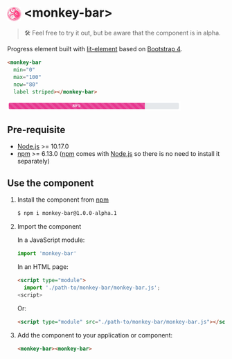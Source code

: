 <h1>
  <img
    src="https://raw.githubusercontent.com/stefanfrede/monkey-bar/master/monkey.png"
    width="32"
    height="32"
    alt="monkey"
    align="center" />
  &lt;monkey-bar&gt;
</h1>

> 🛠  Feel free to try it out, but be aware that the component is in alpha.

Progress element built with [lit-element](https://lit-element.polymer-project.org) based on [Bootstrap 4](https://getbootstrap.com).

```html
<monkey-bar
  min="0"
  max="100"
  now="80"
  label striped></monkey-bar>
```

![<monkey-bar> screenshot](https://raw.githubusercontent.com/stefanfrede/monkey-bar/master/screenshot.png)

## Pre-requisite

- [Node.js](https://nodejs.org/en/) >= 10.17.0
- [npm](https://www.npmjs.com) >= 6.13.0 ([npm](https://www.npmjs.com) comes with [Node.js](https://nodejs.org/en/) so there is no need to install it separately)

## Use the component

1. Install the component from [npm](https://www.npmjs.com)

    ```sh
    $ npm i monkey-bar@1.0.0-alpha.1
    ```

2. Import the component

    In a JavaScript module:

    ```js
    import 'monkey-bar'
    ```

    In an HTML page:

    ```html
    <script type="module">
      import './path-to/monkey-bar/monkey-bar.js';
    <script>
    ```

    Or:

    ```html
    <script type="module" src="./path-to/monkey-bar/monkey-bar.js"></script>
    ```
3. Add the component to your application or component:

    ```html
    <monkey-bar><monkey-bar>
    ```
